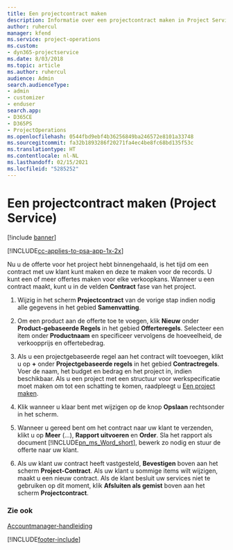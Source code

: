 ```yaml
---
title: Een projectcontract maken
description: Informatie over een projectcontract maken in Project Service
author: ruhercul
manager: kfend
ms.service: project-operations
ms.custom:
- dyn365-projectservice
ms.date: 8/03/2018
ms.topic: article
ms.author: ruhercul
audience: Admin
search.audienceType:
- admin
- customizer
- enduser
search.app:
- D365CE
- D365PS
- ProjectOperations
ms.openlocfilehash: 0544fbd9ebf4b36256849ba246572e8101a33748
ms.sourcegitcommit: fa32b1893286f20271fa4ec4be8fc68bd135f53c
ms.translationtype: HT
ms.contentlocale: nl-NL
ms.lasthandoff: 02/15/2021
ms.locfileid: "5285252"
---
```

# <a name="create-a-project-contract-project-service"></a>Een projectcontract maken (Project Service)

[!include [banner](../includes/psa-now-project-operations.md)]

[!INCLUDE[cc-applies-to-psa-app-1x-2x](../includes/cc-applies-to-psa-app-1x-2x.md)]

Nu u de offerte voor het project hebt binnengehaald, is het tijd om een contract met uw klant kunt maken en deze te maken voor de records. U kunt een of meer offertes maken voor elke verkoopkans. Wanneer u een contract maakt, kunt u in de velden **Contract** fase van het project.  
  
1. Wijzig in het scherm **Projectcontract** van de vorige stap indien nodig alle gegevens in het gebied **Samenvatting**.  
  
2. Om een product aan de offerte toe te voegen, klik **Nieuw** onder **Product-gebaseerde Regels** in het gebied **Offerteregels**. Selecteer een item onder **Productnaam** en specificeer vervolgens de hoeveelheid, de verkoopprijs en offertebedrag.  
  
3. Als u een projectgebaseerde regel aan het contract wilt toevoegen, klikt u op **+** onder **Projectgebaseerde regels** in het gebied **Contractregels**. Voer de naam, het budget en bedrag en het project in, indien beschikbaar. Als u een project met een structuur voor werkspecificatie moet maken om tot een schatting te komen, raadpleegt u [Een project maken](../psa/create-project.md).  
  
4. Klik wanneer u klaar bent met wijzigen op de knop **Opslaan** rechtsonder in het scherm.  
  
5. Wanneer u gereed bent om het contract naar uw klant te verzenden, klikt u op **Meer** (…), **Rapport uitvoeren** en **Order**. Sla het rapport als document [!INCLUDE[pn_ms_Word_short](../includes/pn-ms-word-short.md)], bewerk zo nodig en stuur de offerte naar uw klant.  
  
6. Als uw klant uw contract heeft vastgesteld, **Bevestigen** boven aan het scherm **Project-Contract**. Als uw klant u sommige items wilt wijzigen, maakt u een nieuw contract. Als de klant besluit uw services niet te gebruiken op dit moment, klik **Afsluiten als gemist** boven aan het scherm **Projectcontract**.  
  
### <a name="see-also"></a>Zie ook  
 [Accountmanager-handleiding](../psa/account-manager-guide.md)


[!INCLUDE[footer-include](../includes/footer-banner.md)]